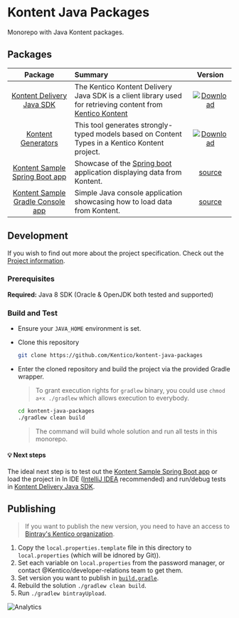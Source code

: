 # Kontent Java Packages

Monorepo with Java Kontent packages.

## Packages

|                               Package                                | Summary                                                                                                                          |                                                                                                             Version                                                                                                             |
| :------------------------------------------------------------------: | :------------------------------------------------------------------------------------------------------------------------------- | :-----------------------------------------------------------------------------------------------------------------------------------------------------------------------------------------------------------------------------: |
|        [Kontent Delivery Java SDK](/kontent-delivery#readme)         | The Kentico Kontent Delivery Java SDK is a client library used for retrieving content from [Kentico Kontent](https://kontent.ai) |            [![Download](https://api.bintray.com/packages/kentico/kontent-java-packages/kontent-delivery/images/download.svg)](https://bintray.com/kentico/kontent-java-packages/kontent-delivery/_latestVersion)            |
|      [Kontent Generators](/kontent-delivery-generators#readme)       | This tool generates strongly-typed models based on Content Types in a Kentico Kontent project.                                   | [![Download](https://api.bintray.com/packages/kentico/kontent-java-packages/kontent-delivery-generators/images/download.svg)](https://bintray.com/kentico/kontent-java-packages/kontent-delivery-generators/_latestVersion) |
|   [Kontent Sample Spring Boot app](/sample-app-spring-boot#readme)   | Showcase of the [Spring boot](https://spring.io/projects/spring-boot) application displaying data from Kontent.                  |                                                                                           [source](/sample-app-spring-boot/README.md)                                                                                           |
| [Kontent Sample Gradle Console app](/test-gradle-console-app#readme) | Simple Java console application showcasing how to load data from Kontent.                                                        |                                                                                          [source](/test-gradle-console-app/README.md)                                                                                           |

## Development

If you wish to find out more about the project specification. Check out the [Project information](/PROJECT.md).

### Prerequisites

**Required:**
Java 8 SDK (Oracle & OpenJDK both tested and supported)

### Build and Test

- Ensure your `JAVA_HOME` environment is set.
- Clone this repository

  ```sh
  git clone https://github.com/Kentico/kontent-java-packages
  ```

- Enter the cloned repository and build the project via the provided Gradle wrapper.

  >  To grant execution rights for `gradlew` binary, you could use `chmod a+x ./gradlew` which allows execution to everybody.

  ```sh
  cd kontent-java-packages
  ./gradlew clean build
  ```

  > The command will build whole solution and run all tests in this monorepo.

#### :bulb: Next steps

The ideal next step is to test out the [Kontent Sample Spring Boot app](/sample-app-spring-boot#readme) or load the project in In IDE ([IntelliJ IDEA](https://www.jetbrains.com/idea/) recommended) and run/debug tests in [Kontent Delivery Java SDK](/kontent-delivery#readme).

## Publishing

> If you want to publish the new version, you need to have an access to [Bintray's Kentico organization](https://bintray.com/kentico).

1. Copy the `local.properties.template` file in this directory to `local.properties` (which will be idnored by Git)).
1. Set each variable on `local.properties` from the password manager, or contact @Kentico/developer-relations team to get them.
1. Set version you want to publish in [`build.gradle`](./build.gradle#L69).
1. Rebuild the solution `./gradlew clean build`.
1. Run `./gradlew bintrayUpload`.

![Analytics](https://kentico-ga-beacon.azurewebsites.net/api/UA-69014260-4/Kentico/kontent-java-packages?pixel)
